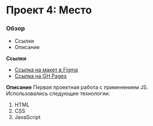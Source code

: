 # Проект 4: Место

### Обзор

* Ссылки
* Описание

**Ссылки**

* [Ссылка на макет в Figma](https://www.figma.com/file/StZjf8HnoeLdiXS7dYrLAh/JavaScript.-Sprint-4)
* [Ссылка на GH Pages](https://sokolov-ml.github.io/mesto/index.html)

**Описание**
Первая проектная работа с применением JS.
Использовались следующие технологии:
1. HTML
2. CSS
3. JavaScript

